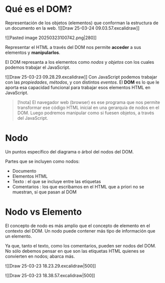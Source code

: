 # Qué es el DOM?

Representación de los objetos (elementos) que conforman la estructura de un documento en la web.
![[Draw 25-03-24 09.03.57.excalidraw]]

![[Pasted image 20250323100742.png|280]]

Representar el HTML a través del DOM nos permite **acceder** a sus elementos y **manipularlos**.

El DOM represanta a los elementos como *nodos* y *objetos* con los cuales podemos trabajar el JavaScript.

![[Draw 25-03-23 09.28.29.excalidraw]]
Con JavaScript podemos trabajar con las *propiedades*, *métodos*, y con distintos *eventos*. El **DOM** es lo que le aporta esa capacidad funcional para trabajar esos elementos HTML en JavaScript.

> [!nota]
> El navegador web (browser) es ese programa que nos permite transformar ese código HTML inicial en una gerarquía de nodos en el DOM. Luego podremos manipular como si fuesen objetos, a través del JavaScript.
# Nodo

Un puntos específico del diagrama o árbol del nodos del DOM.

Partes que se incluyen como nodos:
- Documento
- Elementos HTML
- Texto : el que se incluye entre las etiquetas
- Comentarios : los que escribamos en el HTML que a priori no se muestran, sí que pasan al DOM

# Nodo vs Elemento

El concepto de nodo es más amplio que el concepto de elemento en el contexto del DOM. Un nodo puede contener más tipo de información que un elemento.

Ya que, tanto el texto, como los comentarios, pueden ser nodos del DOM. No sólo debemos pensar en que son las etiquetas HTML quienes se convierten en nodos; abarca más.

![[Draw 25-03-23 18.23.29.excalidraw|500]]

![[Draw 25-03-23 18.38.57.excalidraw|500]]

